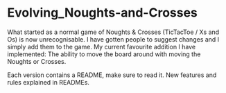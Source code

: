 # Evolving_Noughts-and-Crosses
What started as a normal game of Noughts &amp; Crosses (TicTacToe / Xs and Os) is now unrecognisable. 
I have gotten people to suggest changes and I simply add them to the game.
My current favourite addition I have implemented: The ability to move the board around with moving the Noughts or Crosses.

Each version contains a README, make sure to read it.
New features and rules explained in READMEs.
